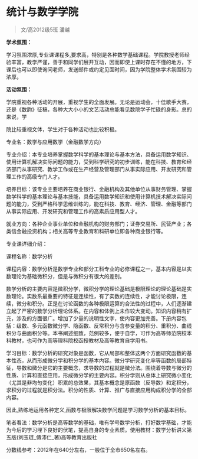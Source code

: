 
# 统计与数学学院  

> 文/高2012级5班 潘越  



**学术氛围：**

学习氛围浓厚,专业课课程多,要求高，特别是各种数学基础课程。学院教授老师经验丰富，教学严谨，善于和同学们展开互动，因而即使上课时存在不懂的地方，下课后也可以即使询问老师，发送邮件或约定见面时间，因为学院整体学术氛围较为浓厚。



**活动氛围：**

学院重视各种活动的开展，重视学生的全面发展。无论是运动会，十佳歌手大赛，还是《数韵》征稿，各种大大小小的文艺活动总能看见数院学子忙碌的身影。总的来说，学

院比较重视文体，学生对于各种活动也比较积极。

专业名：数学与应用数学（金融数学方向）

专业介绍：本专业培养掌握数学科学的基本理论与基本方法，具备运用数学知识、使用计算机解决实际问题的能力，受到科学研究的初步训练，能在科技、教育和经济部门从事研究、教学工作或在生产经营及管理部门从事实际应用、开发研究和管理工作的高级专门人才。

培养目标：该专业主要培养在商业银行、金融机构及其他单位从事财务管理、掌握数学科学的基本理论与基本技能，具备运用数学知识和使用计算机技术解决实际问题的能力，受到严格科学思维训练的，能在科技、教育、经济、管理、金融等部门从事实际应用、开发研究和管理工作的高素质应用型人才。

就业方向：各种企业事业单位和金融机构的财务部门；证券交易所、民营产业；各类信金融投资机构；相关高等专业教育和科研单位即各种商业银行等。

专业课详细介绍：

课程名称：数学分析

课程内容：数学分析是数学专业和部分工科专业的必修课程之一，基本内容是以实数理论为基础微积分，但是与微积分有很大的差别。

数学分析的主要内容是微积分学，微积分学的理论基础是极限理论的理论基础是实数理论。实数系最重要的特征是连续性，有了实数的连续性，才能讨论极限，连续，微分和积分。正是在讨论函数的各种极限运算的合法性的过程中，人们逐渐建立起了严密的数学分析理论体系。在内容和体例上未作较大变动。知识内容稍有扩充，涉及的方面很广。增加了少量的说明性文字，使内容更加完善。下册内容包括：级数、多元函数微分学、隐函数、反常积分与含参变量的积分、重积分、曲线积分与曲面积分等。本书阐述细致，范例较多，便于自学，可作为高等师范院校本科教材，也可作为高等理科院校函授教材及高等教育自学用书。

学习目标：数学分析的研究对象是函数，它从局部和整体这两个方面研究函数的基本性态，从而形成微分学和积分学的基本内容。微分学研究变化率等函数的局部特征，导数和微分是它的主要概念，求导数的过程就是微分法。围绕着导数与微分的性质、计算和直接应用，形成微分学的主要内容。积分学则从总体上研究微小变化（尤其是非均匀变化）积累的总效果，其基本概念是原函数（反导数）和定积分，求积分的过程就是积分法。积分的性质、计算、推广与直接应用构成积分学的全部内容。

因此,熟练地运用各种定义,函数与极限解决数学问题是学习数学分析的基本目标。

笔者看法：数学分析是高等数学的基础，唯有学号数学分析，打好数学基础，才能为今后的学习埋下良好的伏笔，提高自身的专业素质。使用教材：数学分析讲义第五版(刘玉琏_傅沛仁_著)高等教育出版社

分数线参考：2012年在640分左右，一般位于全市650名左右。



